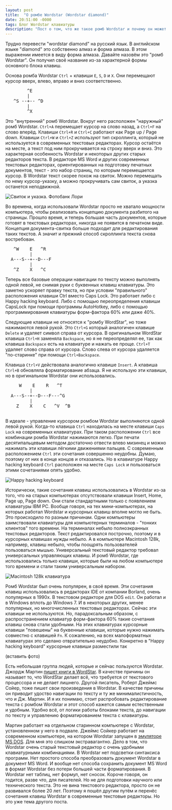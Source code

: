 ```yaml
---
layout: post
title:  "О ромбе Wordstar (Wordstar diamond)"
date: 20:51:00 -0000
tags: Блог Wordstar клавиатуры
description: "Пост о том, что же такое ромб Wordstar и почему он может пригодится современному пользователю."
---
```


Трудно перевести "wordstar diamond" на русский язык. В английском языке "diamond" это собственно алмаз и форма алмаза. В этом выражении имеется в виду форма алмаза. Давайте назовём это "ромб Wordstar". Он получил своё название из-за характерной формы основного блока клавиш.

Основа ромба Wordstar `Ctrl` + клавиши `E`, `S`, `D` и `X`. Они перемещают курсор вверх, влево, вправо и вниз соответственно.

<pre>
        ^E
     	|
   ^S --+-- ^D
		|
    	^X
</pre>


Это "внутренний" ромб Wordstar. Вокруг него расположен "наружный" ромб Wordstar. `Ctrl+A` перемещает курсор на слово назад, а `Ctrl+F` на слово вперёд. Клавиши `Ctrl+R` и `Ctrl+C` работают как Page up / Page down. Клавиши `Ctrl+W` и `Ctrl+Z` используют тип скроллинга, который не используется в современных текстовых редакторах. Курсор остаётся на месте, а текст под ним прокручивается на строку вверх и вниз. Это характерная особенность Wordstar и некоторых других старых редакторов текста. В редакторе MS Word и других современных текстовых редакторах, ориентированных на подготовку печатных документов, текст - это набор страниц, по которым перемещается курсор. В Wordstar текст скорее похож на свиток. Можно перемещать по нему курсор-указку, а можно прокручивать сам свиток, а указка останется неподвижной. 

![Свиток и указка. Фотобанк Лори](https://res.cloudinary.com/dlqc5rp9l/image/upload/v1625564204/blog/keyboard/kbd-scroll_dnpohz.jpg)

Во времена, когда использовали Wordstar просто не хватало мощности компьютера, чтобы реализовать концепцию документа разбитого на страницы. Прошло время, и теперь большая часть документов, которые готовят в текстовых редакторах, никогда не появится в печатном виде. Концепция документа-свитка больше подходит для редактирования таких текстов. А значит и прежний способ скроллинга текста снова востребован.

<pre>
   ^W    E   ^R
         |
  A---S--+--D---F
         | 
   ^Z    X   ^C
</pre>

Теперь все базовые операции навигации по тексту можно выполнять одной левой, не снимая руки с буквенных клавиш клавиатуры. Это заметно ускоряет правку текста, но при условии "правильного" расположения клавиши Ctrl вместо Caps Lock. Это работает либо с Happy hacking keyboard. Либо с помощью переопределения клавиши CapsLock при помощи программы AutoHotkey, либо с помощью программирования клавиатуры форм-фактора 60% или даже 40%.

Следующие клавиши не относятся к "ромбу WordStar", но тоже нажимаются левой рукой. Это `Ctrl+G` который аналогичен клавише `Delete` и удаляет символ справа от курсора. В оригинальном WordStar клавиша `Ctrl+H` заменяла `Backspace`, но я не переопределял ее, так как клавиша `Backspace` есть на клавиатуре и нажать ее проще. `Ctrl+T` удаляет слово справа от курсора. Слово слева от курсора удаляется "по-старинке" при помощи `Ctrl+Backspace`.

Клавиша `Ctrl+V` действовала аналогично клавише `Insert`. А клавиша `Ctrl+B` обновляла форматирование абзаца. Я не использую эти клавиши, но в оригинальном Wordstar они использовались.

 <pre>
     W    E    R   ^T
         |
  A---S--+--D---F---^G
         | 
    Z    X    C   ^V  ^B
 </pre> 


В идеале - управление курсором ромбом Wordstar выполняются одной левой рукой. Когда-то клавиша `Ctrl` находилась на месте клавиши `Caps Lock` на современных клавиатурах. При таком расположении `Ctrl` все комбинации ромба Wordstar нажимаются легко. При печати десятипальцевым методом достаточно отвести влево мизинец и можно нажимать эти клавиши лёгкими движениями пальцев. С современным расположением `Ctrl` эти сочетания совершенно неудобны. Думаю, поэтому от них в конце концов и отказались. Но в клавиатуре Happy hacking keyboard `Ctrl` расположен на месте `Caps Lock` и пользоваться этими сочетаниями опять удобно. 

![Happy hacking keyboard](https://res.cloudinary.com/dlqc5rp9l/image/upload/v1624186776/blog/keyboard/hhkb-60_tmz6hd.jpg)

Исторически, такие сочетания клавиш использовались в Wordstar из-за того, что на старых компьютерах отсутствовали клавиши Insert, Home, Page up, Page down. Они стали стандартными только с появлением клавиатуры IBM PC. Вообще говоря, на тех мини-компьютерах, на которых работал Wordstar и курсорных клавиш вполне могло не быть. Это происходило по разным причинам. Одни компьютеры заимствовали клавиатуры для компьютерных терминалов - "тонких клиентов" того времени. На терминалах небыло полноэкранных текстовых редакторов. Текст редактировался построчно, поэтому и в курсорных клавишах нужды небыло. А в компьютере Macintosh 128k, например, клавиш небыло, чтобы поощрять пользователей пользоваться мышью. Универсальный текстовый редактор требовал универсальных управляющих клавиш. И ромб Wordstar, где использовались только клавиши, которые были на любом компьютере того времени и стали таким универсальным набором.

![Macintosh 128k клавиатура](https://res.cloudinary.com/dlqc5rp9l/image/upload/v1625564566/blog/keyboard/kbd-macintosh-128k_tezqrd.png)

Ромб Wordstar был очень популярен, в своё время. Эти сочетания клавиш использовались в редакторах IDE от компании Borland, очень популярных в 1990х. В текстовом редакторе для DOS `edit`. Он работал и в Windows вплоть до Windows 7. И в некоторых других, менее популярных, но многочисленных текстовых редакторах. Сейчас эти клавиши не используются. Но, парадоксальным образом, с распространением клавиатур форм-фактора 60% такие сочетания клавиш снова стали удобными. На этих клавиатурах курсорные клавиши "повешены" на буквенные клавиши, которые нужно нажимать совместно с клавишей `Fn`. К сожалению, на всех малоформатных клавиатурах это сделано отвратительно неудобно. Конкретно в "Happy hacking keyboard" курсорные клавиши разместили так

(вставить фото)


Есть небольшая группа людей, которые и сейчас пользуются Wordstar. Джордж Мартин [пишет книги в WordStar](https://habr.com/en/post/388859/). В качестве причины он называет то, что WordStar делает всё, что требуется от текстового процессора и не делает лишнего. Другой писатель, Роберт Джеймс Сойер, тоже пишет свои произведения в Wordstar. В качестве причины он приводит удоство навигации по тексту и ту же минималистичность, что и Дж. Мартин. И я их понимаю, стоит распробовать редактирование текста с ромбом Wordstar и этот способ кажется самым естественным и удобным. Удобно всё, от логики работы блоками текста, до навигации по тексту и управлению форматированием текста с клавиатуры.

Мартин работает на отдельном старинном компьютере с Wordstar, установленном у него в подвале. Джеймс Сойкер работает на современном компьютере, на котором Wordstar запущен в [эмуляторе MS DOS](https://sfwriter.com/ws-vdos.htm). Для мня это слишком экстравагантно. Дело в том, что Wordstar очень старый текстовый редактор с очень удобными клавиатурными комбинациями. В Wordstar нет подсветки синтаксиса программ. Нет простого способа преобразовать документ Wordstar в документ MS Word. И вообще нет способа сохранить документ MS Word в формат Wordstar без потери большей части форматирования. В  Wordstar нет таблиц, нет формул, нет сносок. Короче говоря, он годится, разве что, для писателей. Но не для подготовки научного или технического текста. Это не вина текстового редактора, просто он не развивался более 20 лет. Поэтому я пошёл другим путём и перенёс сочетания клавиш Wordstar в современные текстовые редакторы. Но это уже тема другого поста.